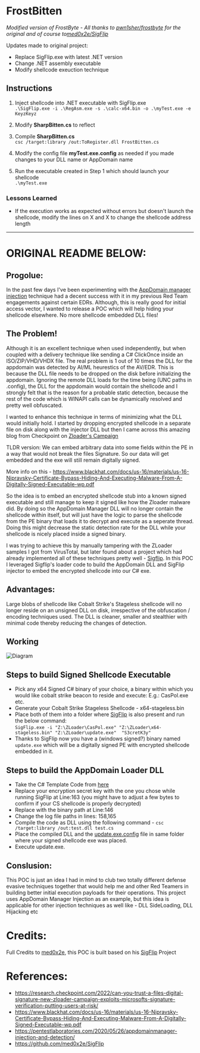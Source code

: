 # FrostBitten

*Modified version of FrostByte - All thanks to [pwn1sher/frostbyte](https://github.com/pwn1sher/frostbyte) for the original and of course to[med0x2e/SigFlip](https://github.com/med0x2e/SigFlip)*

Updates made to original project:
- Replace SigFlip.exe with latest .NET version
- Change .NET assembly executable 
- Modify shellcode exeuction technique

## Instructions

1. Inject shellcode into .NET executable with SigFlip.exe <br />
`.\SigFlip.exe -i .\RegAsm.exe -s .\calc-x64.bin -o .\myTest.exe -e KeyzKeyz`

2. Modify **SharpBitten.cs** to reflect <br />

3. Compile **SharpBitten.cs** <br />
`csc /target:library /out:ToRegister.dll FrostBitten.cs`

4. Modify the config file **myTest.exe.config** as needed if you made changes to your DLL name or AppDomain name <br />

5. Run the executable created in Step 1 which should launch your shellcode <br />
`.\myTest.exe`


### Lessons Learned

- If the execution works as expected without errors but doesn't launch the shellcode, modify the lines on X and X to change the shellcode address length


-----------------------------------------------------------
# ORIGINAL README BELOW:

## Progolue:

In the past few days I've been experimenting with the [AppDomain manager injection](https://gist.github.com/djhohnstein/afb93a114b848e16facf0b98cd7cb57b) technique had a decent success with it in my previous Red Team engagements against certain EDRs. Although, this is really good for initial access vector, I wanted to release a POC which will help hiding your shellcode elsewhere. No more shellcode embedded DLL files! 

## The Problem! 
Although it is an excellent technique when used independently, but when coupled with a delivery technique like sending a C# ClickOnce inside an ISO/ZIP/VHD/VHDX file. The real problem is 1 out of 10 times the DLL for the appdomain was detected by AI/ML heurestics of the AV/EDR. This is because the DLL file needs to be dropped on the disk before initializing the appdomain. Ignoring the remote DLL loads for the time being (UNC paths in .config), the DLL for the appdomain would contain the shellcode and I strongly felt that is the reason for a probable static detection, because the rest of the code which is WINAPI calls can be dynamically resolved and pretty well obfuscated. 

I wanted to enhance this technique in terms of minimizing what the DLL would initially hold. I started by dropping encrypted shellcode in a separate file on disk along with the injector DLL but then I came across this amazing blog from Checkpoint on [Zloader's Campaign](https://research.checkpoint.com/2022/can-you-trust-a-files-digital-signature-new-zloader-campaign-exploits-microsofts-signature-verification-putting-users-at-risk/) 

TLDR version: We can embed arbitrary data into some fields within the PE in a way that would not break the files Signature. So our data will get embedded and the exe will still remain digitally signed.

More info on this - https://www.blackhat.com/docs/us-16/materials/us-16-Nipravsky-Certificate-Bypass-Hiding-And-Executing-Malware-From-A-Digitally-Signed-Executable-wp.pdf

So the idea is to embed an encrypted shellcode stub into a known signed executable and still manage to keep it signed like how the Zloader malware did. By doing so the AppDomain Manager DLL will no longer contain the shellcode within itself, but will just have the logic to parse the shellcode from the PE binary that loads it to decrypt and execute as a seperate thread. Doing this might decrease the static detection rate for the DLL while your shellcode is nicely placed inside a signed binary.

I was trying to achieve this by manually tampering with the ZLoader samples I got from VirusTotal, but later found about a project which had already implemented all of these techniques pretty well - [Sigflip](https://github.com/med0x2e/SigFlip). In this POC I leveraged Sigflip's loader code to build the AppDomain DLL and SigFlip injector to embed the encrypted shellcode into our C# exe.


## Advantages:  
Large blobs of shellcode like Cobalt Strike's Stageless shellcode will no longer reside on an unsigned DLL on disk, irrespective of the obfuscation / encoding techniques used. The DLL is cleaner, smaller and stealthier with minimal code thereby reducing the changes of detection. 

## Working

![Diagram](https://github.com/pwn1sher/frostbite/blob/main/diagram.PNG)

## Steps to build Signed Shellcode Executable

- Pick any x64 Signed C# binary of your choice, a binary within which you would like cobalt strike beacon to reside and execute: E.g.: CasPol.exe etc.
- Generate your Cobalt Strike Stageless Shellcode - x64-stageless.bin
- Place both of them into a folder where [SigFlip](https://github.com/med0x2e/SigFlip) is also present and run the below command:  
```SigFlip.exe -i "Z:\ZLoader\CasPol.exe" "Z:\ZLoader\x64-stageless.bin" "Z:\ZLoader\update.exe"  "S3cretK3y"```
- Thanks to SigFlip now you have a (windows signed?) binary named `update.exe` which will be a digitally signed PE with encrypted shellcode embedded in it.

## Steps to build the AppDomain Loader DLL

- Take the C# Template Code from [here](https://github.com/pwn1sher/frostbite/blob/main/test.cs) 
- Replace your encryption secret key with the one you chose while running SigFlip at Line:163 (you might have to adjust a few bytes to confirm if your CS shellcode is properly decrypted)
- Replace with the binary path at Line:146
- Change the log file paths in lines: 158,165
- Compile the code as DLL using the following command - `csc /target:library /out:test.dll test.cs`
- Place the compiled DLL and the [update.exe.config](https://github.com/pwn1sher/frostbite/blob/main/Update.exe.config) file in same folder where your signed shellcode exe was placed.
- Execute update.exe.

## Conslusion:

This POC is just an idea I had in mind to club two totally different defense evasive techniques together that would help me and other Red Teamers in building better initial execution payloads for their operations. This project uses AppDomain Manager Injection as an example, but this idea is applicable for other injection techniques as well like - DLL SideLoading, DLL Hijacking etc

# Credits:
Full Credits to [med0x2e](https://github.com/med0x2e/), this POC is built based on his [SigFlip](https://github.com/med0x2e/SigFlip) Project

# References:
- https://research.checkpoint.com/2022/can-you-trust-a-files-digital-signature-new-zloader-campaign-exploits-microsofts-signature-verification-putting-users-at-risk/
- https://www.blackhat.com/docs/us-16/materials/us-16-Nipravsky-Certificate-Bypass-Hiding-And-Executing-Malware-From-A-Digitally-Signed-Executable-wp.pdf
- https://pentestlaboratories.com/2020/05/26/appdomainmanager-injection-and-detection/
- https://github.com/med0x2e/SigFlip
